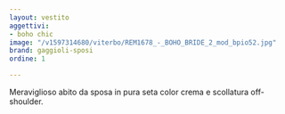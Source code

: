 ```yaml
---
layout: vestito
aggettivi:
- boho chic
image: "/v1597314680/viterbo/REM1678_-_BOHO_BRIDE_2_mod_bpio52.jpg"
brand: gaggioli-sposi
ordine: 1

---
```

Meraviglioso abito da sposa in pura seta color crema e scollatura off- shoulder.
